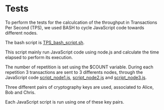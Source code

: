 # Tests

To perform the tests for the calculcation of the throughput in Transactions Per Second (TPS), we used BASH to cycle JavaScript code towards different nodes.


The bash script is [TPS_bash_script.sh](https://github.com/papersblindsubmissions/BCTTourismIndicatorSystem/blob/master/tests/TPS_bash_script.sh). 

This script mainly run JavaScript code using node.js and calculate the time elapsed to perform its execution.

The number of repetition is set using the $COUNT variable. During each repetition 3 transactions are sent to 3 differents nodes, through the JavaScript code [script_node1.js](https://github.com/papersblindsubmissions/BCTTourismIndicatorSystem/blob/master/tests/script_node1.js),
[script_node2.js](https://github.com/papersblindsubmissions/BCTTourismIndicatorSystem/blob/master/tests/script_node2.js) and [script_node3.js](https://github.com/papersblindsubmissions/BCTTourismIndicatorSystem/blob/master/tests/script_node3.js).


Three different pairs of cryptography keys are used, associated to Alice, Bob and Chris.


Each JavaScript script is run using one of these key pairs.

